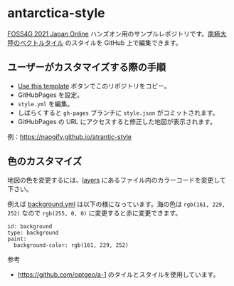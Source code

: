 # antarctica-style


[FOSS4G 2021 Japan Online](https://www.osgeo.jp/events/foss4g-2021/foss4g-2021-japan-online) ハンズオン用のサンプルレポジトリです。[南極大陸のベクトルタイル](https://github.com/optgeo/a-1) のスタイルを GitHub 上で編集できます。


## ユーザーがカスタマイズする際の手順

* [Use this template](https://github.com/naogify/basic/generate) ボタンでこのリポジトリをコピー。
* GitHubPages を設定。
* `style.yml` を編集。
* しばらくすると `gh-pages` ブランチに `style.json` がコミットされます。
* GitHubPages の URL にアクセスすると修正した地図が表示されます。

例：https://naogify.github.io/atrantic-style

## 色のカスタマイズ

地図の色を変更するには、[layers](./layers) にあるファイル内のカラーコードを変更して下さい。

例えば [background.yml](./layers/background.yml) は以下の様になっています。海の色は `rgb(161, 229, 252)` なので `rgb(255, 0, 0)` に変更すると赤に変更できます。

```
id: background
type: background
paint: 
  background-color: rgb(161, 229, 252)
```

参考
- https://github.com/optgeo/a-1 のタイルとスタイルを使用しています。
